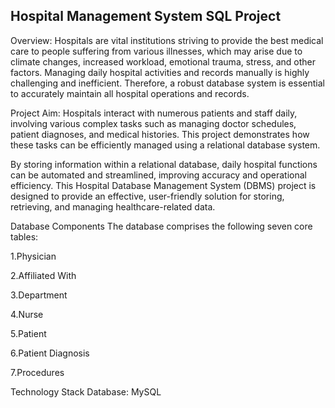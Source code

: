  ##  Hospital Management System SQL Project  ##
Overview:
Hospitals are vital institutions striving to provide the best medical care to people suffering from various illnesses, which may arise due to climate changes, increased workload, emotional trauma, stress, and other factors. Managing daily hospital activities and records manually is highly challenging and inefficient. Therefore, a robust database system is essential to accurately maintain all hospital operations and records.

Project Aim:
Hospitals interact with numerous patients and staff daily, involving various complex tasks such as managing doctor schedules, patient diagnoses, and medical histories. This project demonstrates how these tasks can be efficiently managed using a relational database system.

By storing information within a relational database, daily hospital functions can be automated and streamlined, improving accuracy and operational efficiency. This Hospital Database Management System (DBMS) project is designed to provide an effective, user-friendly solution for storing, retrieving, and managing healthcare-related data.

Database Components
The database comprises the following seven core tables:

1.Physician

2.Affiliated With

3.Department

4.Nurse

5.Patient

6.Patient Diagnosis

7.Procedures

Technology Stack
Database: MySQL
